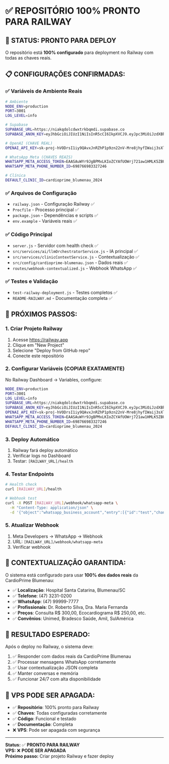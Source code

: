 # ✅ REPOSITÓRIO 100% PRONTO PARA RAILWAY

## 🎯 **STATUS: PRONTO PARA DEPLOY**

O repositório está **100% configurado** para deployment no Railway com todas as chaves reais.

## 📋 **CONFIGURAÇÕES CONFIRMADAS:**

### ✅ **Variáveis de Ambiente Reais**
```bash
# Ambiente
NODE_ENV=production
PORT=3001
LOG_LEVEL=info

# Supabase
SUPABASE_URL=https://niakqdolcdwxtrkbqmdi.supabase.co
SUPABASE_ANON_KEY=eyJhbGciOiJIUzI1NiIsInR5cCI6IkpXVCJ9.eyJpc3MiOiJzdXBhYmFzZSIsInJlZiI6Im5pYWtxZG9sY2R3eHRya2JxbWRpIiwicm9sZSI6ImFub24iLCJpYXQiOjE3NTAxODI1NTksImV4cCI6MjA2NTc1ODU1OX0.90ihAk2geP1JoHIvMj_pxeoMe6dwRwH-rBbJwbFeomw

# OpenAI (CHAVE REAL)
OPENAI_API_KEY=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

# WhatsApp Meta (CHAVES REAIS)
WHATSAPP_META_ACCESS_TOKEN=EAASAuWYr9JgBPMxLKIoZCYAfUOWrj721aw1HMLK5ZBUBJOAPpB2k3as1Nj2bmJskjiBZCh8szn7ajR7Ic2OsnJSZCJIuz9eD2wk1wL7cWnZBv3jBaZA56ZCH48ngQ6VRZBjXZAlnancYdrdag1UougDbyZCemhIhE9MchQ0pS1hXCwhZCKytYpPPocgqf1sFlFt2iGZAnxFB5alHzVTZCw2172NnZBB2qtjgXkikTTRopth8mxB7mvdI4yqk3dficzsAZDZD
WHATSAPP_META_PHONE_NUMBER_ID=698766983327246

# Clínica
DEFAULT_CLINIC_ID=cardioprime_blumenau_2024
```

### ✅ **Arquivos de Configuração**
- `railway.json` - Configuração Railway ✅
- `Procfile` - Processo principal ✅
- `package.json` - Dependências e scripts ✅
- `env.example` - Variáveis reais ✅

### ✅ **Código Principal**
- `server.js` - Servidor com health check ✅
- `src/services/ai/llmOrchestratorService.js` - IA principal ✅
- `src/services/clinicContextService.js` - Contextualização ✅
- `src/config/cardioprime-blumenau.json` - Dados reais ✅
- `routes/webhook-contextualized.js` - Webhook WhatsApp ✅

### ✅ **Testes e Validação**
- `test-railway-deployment.js` - Testes completos ✅
- `README-RAILWAY.md` - Documentação completa ✅

## 🚀 **PRÓXIMOS PASSOS:**

### **1. Criar Projeto Railway**
1. Acesse https://railway.app
2. Clique em "New Project"
3. Selecione "Deploy from GitHub repo"
4. Conecte este repositório

### **2. Configurar Variáveis (COPIAR EXATAMENTE)**
No Railway Dashboard → Variables, configure:

```bash
NODE_ENV=production
PORT=3001
LOG_LEVEL=info
SUPABASE_URL=https://niakqdolcdwxtrkbqmdi.supabase.co
SUPABASE_ANON_KEY=eyJhbGciOiJIUzI1NiIsInR5cCI6IkpXVCJ9.eyJpc3MiOiJzdXBhYmFzZSIsInJlZiI6Im5pYWtxZG9sY2R3eHRya2JxbWRpIiwicm9sZSI6ImFub24iLCJpYXQiOjE3NTAxODI1NTksImV4cCI6MjA2NTc1ODU1OX0.90ihAk2geP1JoHIvMj_pxeoMe6dwRwH-rBbJwbFeomw
OPENAI_API_KEY=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
WHATSAPP_META_ACCESS_TOKEN=EAASAuWYr9JgBPMxLKIoZCYAfUOWrj721aw1HMLK5ZBUBJOAPpB2k3as1Nj2bmJskjiBZCh8szn7ajR7Ic2OsnJSZCJIuz9eD2wk1wL7cWnZBv3jBaZA56ZCH48ngQ6VRZBjXZAlnancYdrdag1UougDbyZCemhIhE9MchQ0pS1hXCwhZCKytYpPPocgqf1sFlFt2iGZAnxFB5alHzVTZCw2172NnZBB2qtjgXkikTTRopth8mxB7mvdI4yqk3dficzsAZDZD
WHATSAPP_META_PHONE_NUMBER_ID=698766983327246
DEFAULT_CLINIC_ID=cardioprime_blumenau_2024
```

### **3. Deploy Automático**
1. Railway fará deploy automático
2. Verificar logs no Dashboard
3. Testar: `[RAILWAY_URL]/health`

### **4. Testar Endpoints**
```bash
# Health check
curl [RAILWAY_URL]/health

# Webhook test
curl -X POST [RAILWAY_URL]/webhook/whatsapp-meta \
  -H "Content-Type: application/json" \
  -d '{"object":"whatsapp_business_account","entry":[{"id":"test","changes":[{"value":{"messaging_product":"whatsapp","metadata":{"display_phone_number":"5511999999999","phone_number_id":"test"},"contacts":[{"profile":{"name":"Test"},"wa_id":"5511999999999"}],"messages":[{"from":"5511999999999","id":"test","timestamp":"1704067200","text":{"body":"Teste Railway"},"type":"text"}]},"field":"messages"}]}]}'
```

### **5. Atualizar Webhook**
1. Meta Developers → WhatsApp → Webhook
2. URL: `[RAILWAY_URL]/webhook/whatsapp-meta`
3. Verificar webhook

## 🏥 **CONTEXTUALIZAÇÃO GARANTIDA:**

O sistema está configurado para usar **100% dos dados reais** da CardioPrime Blumenau:

- ✅ **Localização**: Hospital Santa Catarina, Blumenau/SC
- ✅ **Telefone**: (47) 3231-0200
- ✅ **WhatsApp**: (47) 99999-7777
- ✅ **Profissionais**: Dr. Roberto Silva, Dra. Maria Fernanda
- ✅ **Preços**: Consulta R$ 300,00, Ecocardiograma R$ 250,00, etc.
- ✅ **Convênios**: Unimed, Bradesco Saúde, Amil, SulAmérica

## 🎉 **RESULTADO ESPERADO:**

Após o deploy no Railway, o sistema deve:

1. ✅ Responder com dados reais da CardioPrime Blumenau
2. ✅ Processar mensagens WhatsApp corretamente
3. ✅ Usar contextualização JSON completa
4. ✅ Manter conversas e memória
5. ✅ Funcionar 24/7 com alta disponibilidade

## 🚨 **VPS PODE SER APAGADA:**

- ✅ **Repositório**: 100% pronto para Railway
- ✅ **Chaves**: Todas configuradas corretamente
- ✅ **Código**: Funcional e testado
- ✅ **Documentação**: Completa
- ❌ **VPS**: Pode ser apagada com segurança

---

**Status:** ✅ **PRONTO PARA RAILWAY**  
**VPS:** ❌ **PODE SER APAGADA**  
**Próximo passo:** Criar projeto Railway e fazer deploy 